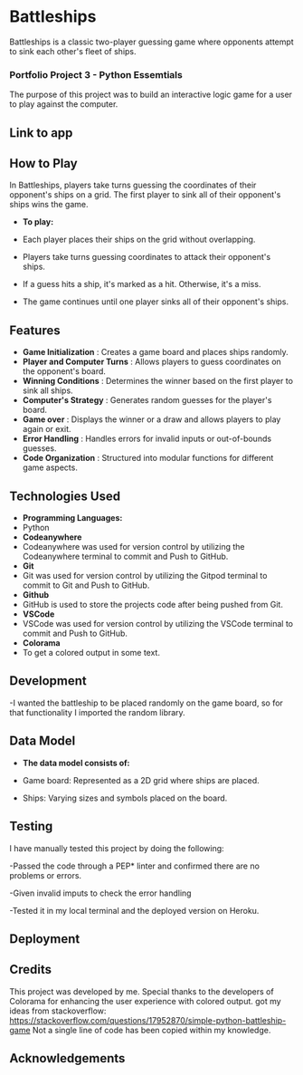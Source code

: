 # Battleships
Battleships is a classic two-player guessing game where opponents attempt to sink each other's fleet of ships.

### Portfolio Project 3 - Python Essemtials
The purpose of this project was to build an interactive logic game for a user to play against the computer.

## Link to app

## How to Play

In Battleships, players take turns guessing the coordinates of their opponent's ships on a grid. The first player to sink all of their opponent's ships wins the game.

- __To play:__

- Each player places their ships on the grid without overlapping.
- Players take turns guessing coordinates to attack their opponent's ships.
- If a guess hits a ship, it's marked as a hit. Otherwise, it's a miss.
- The game continues until one player sinks all of their opponent's ships.

## Features

- __Game Initialization__ : Creates a game board and places ships randomly.
- __Player and Computer Turns__ : Allows players to guess coordinates on the opponent's board.
- __Winning Conditions__ : Determines the winner based on the first player to sink all ships.
- __Computer's Strategy__ : Generates random guesses for the player's board.
- __Game over__ : Displays the winner or a draw and allows players to play again or exit.
- __Error Handling__ : Handles errors for invalid inputs or out-of-bounds guesses.
- __Code Organization__ : Structured into modular functions for different game aspects.

## Technologies Used

- __Programming Languages:__
- Python
- __Codeanywhere__
- Codeanywhere was used for version control by utilizing the Codeanywhere terminal to commit and Push to GitHub.
- __Git__
- Git was used for version control by utilizing the Gitpod terminal to commit to Git and Push to GitHub.
- __Github__
- GitHub is used to store the projects code after being pushed from Git.
- __VSCode__
- VSCode was used for version control by utilizing the VSCode terminal to commit and Push to GitHub.
- __Colorama__
- To get a colored output in some text.

## Development 

-I wanted the battleship to be placed randomly on the game board, so for that functionality I imported the random library.

## Data Model

- __The data model consists of:__

- Game board: Represented as a 2D grid where ships are placed.
- Ships: Varying sizes and symbols placed on the board.

## Testing 
I have manually tested this project by doing the following:

-Passed the code through a PEP* linter and confirmed there are no problems or errors.

-Given invalid imputs to check the error handling

-Tested it in my local terminal and the deployed version on Heroku.

## Deployment

## Credits 
This project was developed by me. Special thanks to the developers of Colorama for enhancing the user experience with colored output.
got my ideas from stackoverflow: https://stackoverflow.com/questions/17952870/simple-python-battleship-game
Not a single line of code has been copied within my knowledge.
## Acknowledgements
